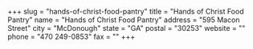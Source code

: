 +++
slug = "hands-of-christ-food-pantry"
title = "Hands of Christ Food Pantry"
name = "Hands of Christ Food Pantry"
address = "595 Macon Street"
city = "McDonough"
state = "GA"
postal = "30253"
website = ""
phone = "470 249-0853"
fax = ""
+++
